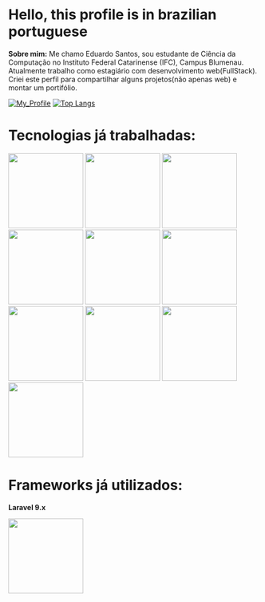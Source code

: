 # Hello, this profile is in brazilian portuguese

**Sobre mim:** Me chamo Eduardo Santos, sou estudante de Ciência da Computação no Instituto Federal Catarinense (IFC), Campus Blumenau.
 Atualmente trabalho como estagiário com desenvolvimento web(FullStack). Criei este perfil para compartilhar alguns projetos(não apenas web) e montar um portifólio.
 
 [![My_Profile](https://github-readme-stats.vercel.app/api?username=SalelaDudu&show_icons=true&theme=onedark)](https://github.com/SalelaDudu/github-readme-stats)
 [![Top Langs](https://github-readme-stats.vercel.app/api/top-langs/?username=SalelaDudu&layout=donut&theme=dracula)](https://github.com/SalelaDudu/github-readme-stats)
 
 # Tecnologias já trabalhadas:      
<img width="150" src="https://cdn.jsdelivr.net/gh/devicons/devicon/icons/python/python-original.svg"/> <img width="150" src="https://cdn.jsdelivr.net/gh/devicons/devicon/icons/java/java-original-wordmark.svg"/> <img width="150" src="https://cdn.jsdelivr.net/gh/devicons/devicon/icons/cplusplus/cplusplus-original.svg"/> <img width="150" src="https://cdn.jsdelivr.net/gh/devicons/devicon/icons/html5/html5-original-wordmark.svg"/> <img width="150" src="https://cdn.jsdelivr.net/gh/devicons/devicon/icons/css3/css3-original-wordmark.svg"/> <img width="150" src="https://cdn.jsdelivr.net/gh/devicons/devicon/icons/javascript/javascript-original.svg"/> <img width="150" src="https://cdn.jsdelivr.net/gh/devicons/devicon/icons/jquery/jquery-original-wordmark.svg"/> <img width="150" src="https://cdn.jsdelivr.net/gh/devicons/devicon/icons/sass/sass-original.svg"/> <img width="150" src="https://cdn.jsdelivr.net/gh/devicons/devicon/icons/php/php-original.svg"/> <img width="150" src="https://cdn.jsdelivr.net/gh/devicons/devicon/icons/mysql/mysql-original-wordmark.svg"/>

# Frameworks já utilizados:
 **Laravel 9.x**

<img width="150px" src="https://cdn.jsdelivr.net/gh/devicons/devicon/icons/laravel/laravel-plain-wordmark.svg"/>
